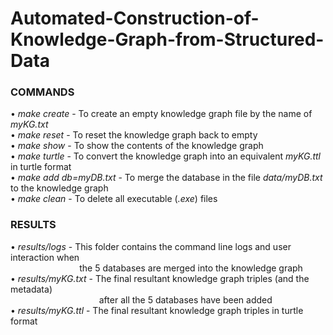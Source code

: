 # Automated-Construction-of-Knowledge-Graph-from-Structured-Data

### COMMANDS
• *make create* -   To create an empty knowledge graph file by the name of *myKG.txt* <br>
• *make reset* -    To reset the knowledge graph back to empty <br>
• *make show* -     To show the contents of the knowledge graph <br>
• *make turtle* -   To convert the knowledge graph into an equivalent *myKG.ttl* in turtle format <br>
• *make add db=myDB.txt* -    To merge the database in the file *data/myDB.txt* to the knowledge graph <br>
• *make clean* -    To delete all executable (*.exe*) files <br>

### RESULTS
• *results/logs* -  This folder contains the command line logs and user interaction when <br>
&nbsp;&nbsp;&nbsp;&nbsp;&nbsp;&nbsp;&nbsp;&nbsp;&nbsp;&nbsp;&nbsp;&nbsp;&nbsp;&nbsp;&nbsp;&nbsp;&nbsp;&nbsp;&nbsp;&nbsp;&nbsp;&nbsp;&nbsp;&nbsp;&nbsp;&nbsp;&nbsp;&nbsp;the 5 databases are merged into the knowledge graph <br>
• *results/myKG.txt* -  The final resultant knowledge graph triples (and the metadata) <br>
&nbsp;&nbsp;&nbsp;&nbsp;&nbsp;&nbsp;&nbsp;&nbsp;&nbsp;&nbsp;&nbsp;&nbsp;&nbsp;&nbsp;&nbsp;&nbsp;&nbsp;&nbsp;&nbsp;&nbsp;&nbsp;&nbsp;&nbsp;&nbsp;&nbsp;&nbsp;&nbsp;&nbsp;&nbsp;&nbsp;&nbsp;&nbsp;&nbsp;&nbsp;&nbsp;&nbsp;after all the 5 databases have been added <br>
• *results/myKG.ttl* -  The final resultant knowledge graph triples in turtle format
